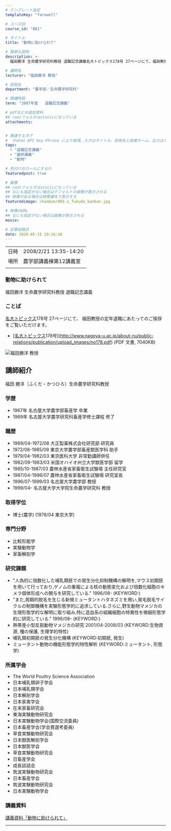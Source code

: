 ```yaml
---
# テンプレート指定
templateKey: "farewell"

# コースID
course_id: "081"

# タイトル
title: "動物に助けられて"

# 簡単な説明
description: >-
  福田勝洋 生命農学研究科教授 退職記念講義名大トピックス178号 27ページにて、福田教授の定年退職にあたってのご挨拶をご覧いただけます。* [名大トピックス178号](http://www.nagoya-u.ac.jp/about-nu/public-relations/publication/upload_images/no178.pdf) (PDF 文書, 7040KB) ....

# 講師名
lecturer: "福田勝洋 教授"

# 部局名
department: "農学部／生命農学研究科"

# 開講時限
term: "2007年度	退職記念講義"

# pdfなどの追加資料
## rootフォルダはstaticになっている
attachments:


# 関連するタグ
# （Yahoo API Key-Phrase により取得。入力はタイトル、部局名と授業ホーム、出力はキーフレーズ（tags））
tags:
  - "退職記念講義"
  - "最終講義"
  - "動物"

# 色付けのロールにするか
featuredpost: true

# 画像
## rootフォルダはstaticになっている
## なにも指定がない場合はデフォルトの画像が表示される
## 映像がある場合は映像優先で表示する
featuredimage: /kanban/081-s_fukuda_kanban.jpg

# 映像のURL
## なにも指定がない場合は画像が表示される
movie: 

# 記事投稿日
date: 2020-05-15 19:16:16
---
```


|   |   |
|---|---|
| 日時 | 2008/2/21  13:35-14:20 |
| 場所 | 農学部講義棟第12講義室 |
|   |   |


### 動物に助けられて

福田勝洋 生命農学研究科教授 退職記念講義

### ことば

[名大トピックス](http://www.nagoya-u.ac.jp/about-nu/public-relations/publication/topics-archive.html)178号 27ページにて、
福田教授の定年退職にあたってのご挨拶をご覧いただけます。

* [[名大トピックス](http://www.nagoya-u.ac.jp/about-nu/public-relations/publication/topics-archive.html)178号](http://www.nagoya-u.ac.jp/about-nu/public-relations/publication/upload_images/no178.pdf) (PDF 文書, 7040KB)


![福田勝洋 教授](https://ocw.nagoya-u.jp/files/81/s_fukuda_kao.jpg) 

## 講師紹介

福田 勝洋（ふくだ・かつひろ）生命農学研究科教授

### 学歴

* 1967年 名古屋大学農学部畜産学 卒業
* 1969年 名古屋大学農学研究科畜産学修士課程 修了

### 職歴

* 1969/04-1972/08 大正製薬株式会社研究部 研究員
* 1972/08-1985/09 東京大学農学部畜産獣医学科 助手
* 1979/04-1982/03 東京医科大学 非常勤講師併任
* 1982/09-1983/03 米国オハイオ州立大学獣医学部 留学
* 1985/10-1987/03 農林水産省家畜衛生試験場 主任研究官
* 1987/04-1996/07 農林水産省家畜衛生試験場 研究室長
* 1996/07-1999/03 名古屋大学農学部 教授
* 1999/04- 名古屋大学大学院生命農学研究科 教授

### 取得学位

* 博士(農学) (1978/04 東京大学)

### 専門分野

* 比較形能学
* 実験動物学
* 家畜解剖学

### 研究課題

* "人為的に倍数化した哺乳類胚での発生分化抑制機構の解明を,マウス初期胚を用いて行っており,ゲノムの重複による核の動態変化および倍数化細胞のキメラ個体形成への関与を研究している." 1996/08- (KEYWORD:)
* "また,周期的脱毛を生じる新規ミュータントハタネズミを用い,発毛脱毛サイクルの制御機構を実験形態学的に追求している.さらに,野生動物マメジカの生理形態学的な解明に取り組み,特に造血系の組織細胞の特異性を微細形態学的に研究している." 1996/08- (KEYWORD:)
* 熱帯産小型反芻動物マメジカの研究 2001/04-2008/03 (KEYWORD:生物資源, 種の保護, 生理学的特性)
* 哺乳類初期胚の発生分化機構 (KEYWORD:初期胚, 発生)
* ミュータント動物の機能形態学的特性解析 (KEYWORD:ミュータント, 形態学)

### 所属学会

* The World Poultry Science Association
* 日本哺乳類卵子学会
* 日本哺乳類学会
* 日本解剖学会
* 日本家禽学会
* 在来家畜研究会
* 東海実験動物研究会
* 日本実験動物学会(国際交流委員)
* 日本畜産学会(学会賞選考委員)
* 草食実験動物研究会
* 日本獣医解剖学会
* 日本獣医学会
* 草食実験動物研究会
* 日畜産学会
* 成長談話会
* 筑波実験動物研究会
* 日本畜産学会
* 筑波実験動物研究会
* 日本実験動物学会


### 講義資料

[講義資料「動物に助けられて」](https://ocw.nagoya-u.jp/files/81/fukuda_lect.pdf) 


-----